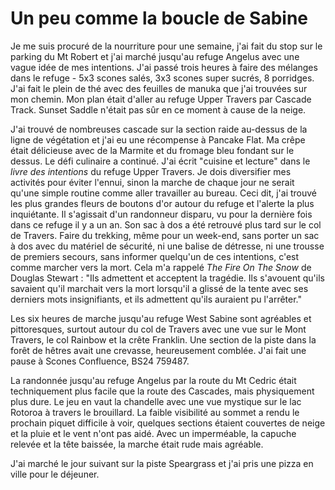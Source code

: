 # Un peu comme la boucle de Sabine

Je me suis procuré de la nourriture pour une semaine, j'ai fait du stop sur le parking du Mt Robert et j'ai marché jusqu'au refuge Angelus avec une vague idée de mes intentions. J'ai passé trois heures à faire des mélanges dans le refuge - 5x3 scones salés, 3x3 scones super sucrés, 8 porridges. J'ai fait le plein de thé avec des feuilles de manuka que j'ai trouvées sur mon chemin. Mon plan était d'aller au refuge Upper Travers par Cascade Track. Sunset Saddle n'était pas sûr en ce moment à cause de la neige.

J'ai trouvé de nombreuses cascade sur la section raide au-dessus de la ligne de végétation et j'ai eu une récompense à Pancake Flat. Ma crêpe était délicieuse avec de la Marmite et du fromage bleu fondant sur le dessus. Le défi culinaire a continué. J'ai écrit "cuisine et lecture" dans le *livre des intentions* du refuge Upper Travers. Je dois diversifier mes activités pour éviter l'ennui, sinon la marche de chaque jour ne serait qu'une simple routine comme aller travailler au bureau. Ceci dit, j'ai trouvé les plus grandes fleurs de boutons d'or autour du refuge et l'alerte la plus inquiétante. Il s'agissait d'un randonneur disparu, vu pour la dernière fois dans ce refuge il y a un an. Son sac à dos a été retrouvé plus tard sur le col de Travers. Faire du trekking, même pour un week-end, sans porter un sac à dos avec du matériel de sécurité, ni une balise de détresse, ni une trousse de premiers secours, sans informer quelqu'un de ces intentions, c'est comme marcher vers la mort. Cela m'a rappelé *The Fire On The Snow* de Douglas Stewart : "Ils admettent et acceptent la tragédie. Ils s'avouent qu'ils savaient qu'il marchait vers la mort lorsqu'il a glissé de la tente avec ses derniers mots insignifiants, et ils admettent qu'ils auraient pu l'arrêter."

Les six heures de marche jusqu'au refuge West Sabine sont agréables et pittoresques, surtout autour du col de Travers avec une vue sur le Mont Travers, le col Rainbow et la crête Franklin. Une section de la piste dans la forêt de hêtres avait une crevasse, heureusement comblée. J'ai fait une pause à Scones Confluence, BS24 759487.

La randonnée jusqu'au refuge Angelus par la route du Mt Cedric était techniquement plus facile que la route des Cascades, mais physiquement plus dure. Le jeu en vaut la chandelle avec une vue mystique sur le lac Rotoroa à travers le brouillard. La faible visibilité au sommet a rendu le prochain piquet difficile à voir, quelques sections étaient couvertes de neige et la pluie et le vent n'ont pas aidé. Avec un imperméable, la capuche relevée et la tête baissée, la marche était rude mais agréable.

J'ai marché le jour suivant sur la piste Speargrass et j'ai pris une pizza en ville pour le déjeuner.
